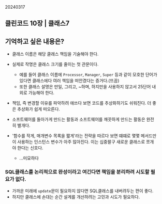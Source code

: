 20240317

## 클린코드 10장 | 클래스7

## 기억하고 싶은 내용은?

- 클래스 이름은 해당 클래스 책임을 기술해야 한다.
- 실제로 작명은 클래스 크기를 줄이는 첫 관문이다.

  - 예를 들어 클래스 이름에 `Processor`, `Manager`, `Super` 등과 같이 모호한 단어가 있다면 클래스에다 여러 책임을 떠안겼다는 증거다.(뜨끔)
  - 또한 클래스 설명은 만일, 그리고, ~하며, 하지만을 사용하지 않고서 25단어 내외로 가능해야 한다.

- 책임, 즉 변경할 이유를 파악하려 애쓰다 보면 코드를 추상화하기도 쉬워진다. 더 좋은 추상화가 쉽게 떠오른다.

- 소프트웨어를 돌아가게 만드는 활동과 소프트웨어를 깨끗하게 만드는 활동은 완전히 별개다.

- '함수를 작게, 매개변수 목록을 짧게'라는 전략을 따르다 보면 떄떄로 몇몇 메서드만이 사용하는 인스턴스 변수가 아주 많아진다. 이는 십중팔구 새로운 클래스로 쪼개야 한다는 신호다.
  - ...미묘하다

### SQL클래스를 논리적으로 완성이라고 여긴다면 책임을 분리하려 시도할 필요가 없다.

- 가까운 미래에 `update`문이 필요하지 않다면 SQL클래스를 내버려두는 편이 좋다.
- 하지만 클래스에 손대는 순간 설계를 개선하려는 고민과 시도가 필요하다.

